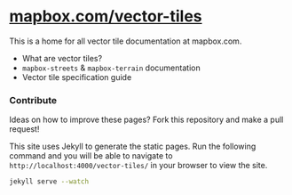# [mapbox.com/vector-tiles](https://mapbox.com/vector-tiles)

This is a home for all vector tile documentation at mapbox.com.

* What are vector tiles?
* `mapbox-streets` & `mapbox-terrain` documentation
* Vector tile specification guide

### Contribute

Ideas on how to improve these pages? Fork this repository and make a pull request!

This site uses Jekyll to generate the static pages. Run the following command and you will be able to navigate to `http://localhost:4000/vector-tiles/` in your browser to view the site.

```bash
jekyll serve --watch
```